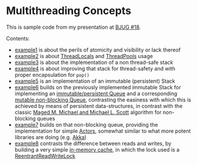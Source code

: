 Multithreading Concepts
=======================

This is sample code from my presentation at [BJUG #18](http://www.bjug.ro/editii/18.html).

Contents:

- [example1](src/main/java/example1/) is about the perils of atomicity and visibility or lack thereof
- [example2](src/main/java/example2/) is about [ThreadLocals](src/main/java/example2/ThreadLocalsMain.java) and [ThreadPools](src/main/java/example2/ThreadingPoolsMain.java) usage
- [example3](src/main/java/example3/) is about the implementation of a non thread-safe stack
- [example4](src/main/java/example4/) is about improving that stack for thread-safety and with proper encapsulation for `pop()`
- [example5](src/main/java/example5/) is an implementation of an immutable (persistent) Stack
- [example6](src/main/java/example6/) builds on the previously implemented immutable Stack for implementing an [immutable/persistent Queue](src/main/java/example6/ImmutableQueue.java) and a corresponding [mutable non-blocking Queue](src/main/java/example6/MutableQueue.java), contrasting the easiness with which this is achieved by means of persistent data-structures, in contrast with the classic [Maged M. Michael and Michael L. Scott](http://www.research.ibm.com/people/m/michael/podc-1996.pdf) algorithm for non-blocking queues
- [example7](src/main/java/example7/) builds on that non-blocking queue, providing the implementation for simple [Actors](src/main/java/example7/Actor.java), somewhat similar to what more potent libraries are doing (e.g. [Akka](http:/akka.io/))
- [example8](src/main/java/example8/) contrasts the difference between reads and writes, by building a very simple [in-memory cache](src/main/java/example8/Cache.java), in which the lock used is a [ReentrantReadWriteLock](http://docs.oracle.com/javase/7/docs/api/java/util/concurrent/locks/ReentrantReadWriteLock.html)
